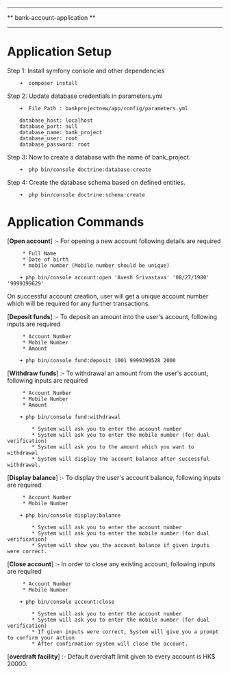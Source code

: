 ******************************
** bank-account-application **
******************************


Application Setup
===================

Step 1: Install symfony console and other dependencies

        ➜  composer install


Step 2: Update database credentials in parameters.yml

        ➜  File Path : bankprojectnew/app/config/parameters.yml

	    database_host: localhost
	    database_port: null
	    database_name: bank_project
	    database_user: root
	    database_password: root

Step 3: Now to create a database with the name of bank_project.

        ➜  php bin/console doctrine:database:create

Step 4: Create the database schema based on defined entities.

        ➜  php bin/console doctrine:schema:create



Application Commands
=====================

[**Open account**] :- For opening a new account following details are required

         * Full Name 
         * Date of birth
         * mobile number (Mobile number should be unique)

        ➜ php bin/console account:open 'Avesh Srivastava' '08/27/1980' '9999399629' 

 On successful account creation, user will get a unique account number which will be required for any further transactions.


[**Deposit funds**] :- To deposit an amount into the user's account, following inputs are required

         * Account Number 
         * Mobile Number
         * Amount

        ➜ php bin/console fund:deposit 1001 9999399528 2000


[**Withdraw funds**] :- To withdrawal an amount from the user's account, following inputs are required

         * Account Number 
         * Mobile Number
         * Amount

        ➜ php bin/console fund:withdrawal

            * System will ask you to enter the account number
            * System will ask you to enter the mobile number (for dual verification)
            * System will ask you to the amount which you want to withdrawal
            * System will display the account balance after successful withdrawal.
            

[**Display balance**] :- To display the user's account balance, following inputs are required

         * Account Number 
         * Mobile Number

        ➜ php bin/console display:balance

            * System will ask you to enter the account number
            * System will ask you to enter the mobile number (for dual verification)
            * System will show you the account balance if given inputs were correct.


[**Close account**] :- In order to close any existing account, following inputs are required

         * Account Number 
         * Mobile Number

        ➜ php bin/console account:close

            * System will ask you to enter the account number
            * System will ask you to enter the mobile number (for dual verification)
            * If given inputs were correct, System will give you a prompt to confirm your action
            * After confirmation system will close the account.


[**overdraft facility**] :- Default overdraft limit given to every account is HK$ 20000. 



